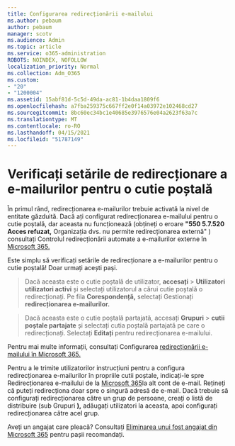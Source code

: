```yaml
---
title: Configurarea redirecționării e-mailului
ms.author: pebaum
author: pebaum
manager: scotv
ms.audience: Admin
ms.topic: article
ms.service: o365-administration
ROBOTS: NOINDEX, NOFOLLOW
localization_priority: Normal
ms.collection: Adm_O365
ms.custom:
- "20"
- "1200004"
ms.assetid: 15abf81d-5c5d-49da-ac81-1b4daa1809f6
ms.openlocfilehash: a7fba259375c667ff2e0f14a03972e102468cd27
ms.sourcegitcommit: 8bc60ec34bc1e40685e3976576e04a2623f63a7c
ms.translationtype: MT
ms.contentlocale: ro-RO
ms.lasthandoff: 04/15/2021
ms.locfileid: "51787149"
---
```

# <a name="check-the-email-forwarding-settings-for-a-mailbox"></a>Verificați setările de redirecționare a e-mailurilor pentru o cutie poștală

În primul rând, redirecționarea e-mailurilor trebuie activată la nivel de entitate găzduită. Dacă ați configurat redirecționarea e-mailului pentru o cutie poștală, dar aceasta nu funcționează (obțineți o eroare **"550 5.7.520 Acces refuzat,** Organizația dvs. nu permite redirecționarea externă" ) consultați Controlul redirecționării automate a e-mailurilor externe în [Microsoft 365.](https://docs.microsoft.com/microsoft-365/security/office-365-security/external-email-forwarding?view=o365-worldwide)

Este simplu să verificați setările de redirecționare a e-mailurilor pentru o cutie poștală! Doar urmați acești pași.
  
> Dacă aceasta este o cutie poștală de utilizator, **accesați** \> **Utilizatori utilizatori activi** și selectați utilizatorul a cărui cutie poștală o redirecționați. Pe fila **Corespondență,** selectați Gestionați **redirecționarea e-mailurilor.**

> Dacă aceasta este o cutie poștală partajată, accesați **Grupuri** \> **cutii poștale partajate** și selectați cutia poștală partajată pe care o redirecționați. Selectați **Editați** pentru redirecționarea e-mailului.

Pentru mai multe informații, consultați Configurarea [redirecționării e-mailului în Microsoft 365.](https://docs.microsoft.com/microsoft-365/admin/email/configure-email-forwarding)
  
Pentru a le trimite utilizatorilor instrucțiuni pentru a configura redirecționarea e-mailurilor în propriile cutii poștale, indicați-le spre Redirecționarea e-mailului de la [Microsoft 365](https://support.office.com/article/Forward-email-from-Office-365-to-another-email-account-1ed4ee1e-74f8-4f53-a174-86b748ff6a0e)la alt cont de e-mail. Rețineți că puteți redirecționa doar spre o singură adresă de e-mail. Dacă trebuie să configurați redirecționarea către un grup de persoane, creați o listă de distribuire (sub Grupuri **),** adăugați utilizatori la aceasta, apoi configurați redirecționarea către acel grup.
  
Aveți un angajat care pleacă? Consultați [Eliminarea unui fost angajat din Microsoft 365](https://docs.microsoft.com/microsoft-365/admin/add-users/remove-former-employee) pentru pașii recomandați.